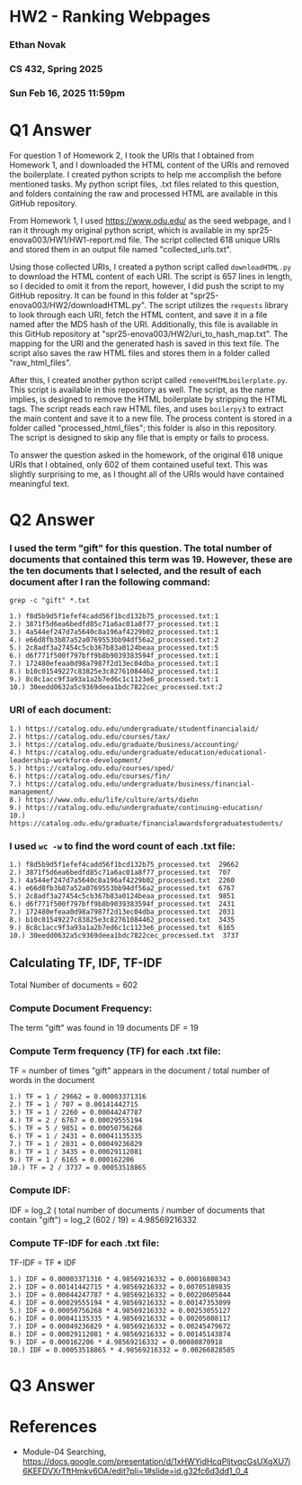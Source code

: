 # HW2 - Ranking Webpages
### Ethan Novak
### CS 432, Spring 2025
### Sun Feb 16, 2025 11:59pm

# Q1 Answer
For question 1 of Homework 2, I took the URIs that I obtained from Homework 1, and I downloaded the HTML content of the URIs and removed the boilerplate. I created python scripts to help me accomplish the before mentioned tasks. My python script files, .txt files related to this question, and folders containing the raw and processed HTML are available in this GitHub repository. 

From Homework 1, I used https://www.odu.edu/ as the seed webpage, and I ran it through my original python script, which is available in my spr25-enova003/HW1/HW1-report.md file. The script collected 618 unique URIs and stored them in an output file named "collected_urls.txt".

Using those collected URIs, I created a python script called `downloadHTML.py` to download the HTML content of each URI.  The script is 657 lines in length, so I decided to omit it from the report, however, I did push the script to my GitHub repositry.  It can be found in this folder at "spr25-enova003/HW2/downloadHTML.py".  The script utilizes the `requests` library to look through each URI, fetch the HTML content, and save it in a file named after the MD5 hash of the URI. Additionally, this file is available in this GitHub repository at "spr25-enova003/HW2/uri_to_hash_map.txt".  The mapping for the URI and the generated hash is saved in this text file. The script also saves the raw HTML files and stores them in a folder called "raw_html_files". 

After this, I created another python script called `removeHTMLboilerplate.py`.  This script is available in this repository as well. The script, as the name implies, is designed to remove the HTML boilerplate by stripping the HTML tags. The script reads each raw HTML files, and uses `boilerpy3` to extract the main content and save it to a new file. The process content is stored in a folder called "processed_html_files"; this folder is also in this repository. The script is designed to skip any file that is empty or fails to process. 

To answer the question asked in the homework, of the original 618 unique URIs that I obtained, only 602 of them contained useful text. This was slightly surprising to me, as I thought all of the URIs would have contained meaningful text. 

# Q2 Answer
 ### I used the term "gift" for this question.  The total number of documents that contained this term was 19.  However, these are the ten documents that I selected, and the result of each document after I ran the following command:
 `grep -c "gift" *.txt`
 ```
1.) f8d5b9d5f1efef4cadd56f1bcd132b75_processed.txt:1
2.) 3871f5d6ea6bedfd85c71a6ac01a8f77_processed.txt:1   
3.) 4a544ef247d7a5640c8a196af4229b02_processed.txt:1
4.) e66d8fb3b87a52a0769553bb94df56a2_processed.txt:2
5.) 2c8adf3a27454c5cb367b83a0124beaa_processed.txt:5
6.) d6f771f500f797bff9b8b9039383594f_processed.txt:1
7.) 172480efeaa0d98a7987f2d13ec04dba_processed.txt:1
8.) b10c01549227c83825e3c82761084462_processed.txt:1
9.) 8c8c1acc9f3a93a1a2b7ed6c1c1123e6_processed.txt:1
10.) 30eedd0632a5c9369deea1bdc7822cec_processed.txt:2
```

### URI of each document:
```
1.) https://catalog.odu.edu/undergraduate/studentfinancialaid/
2.) https://catalog.odu.edu/courses/tax/
3.) https://catalog.odu.edu/graduate/business/accounting/
4.) https://catalog.odu.edu/undergraduate/education/educational-leadership-workforce-development/
5.) https://catalog.odu.edu/courses/sped/
6.) https://catalog.odu.edu/courses/fin/
7.) https://catalog.odu.edu/undergraduate/business/financial-management/
8.) https://www.odu.edu/life/culture/arts/diehn
9.) https://catalog.odu.edu/undergraduate/continuing-education/
10.) https://catalog.odu.edu/graduate/financialawardsforgraduatestudents/
```

### I used `wc -w` to find the word count of each .txt file:
```
1.) f8d5b9d5f1efef4cadd56f1bcd132b75_processed.txt  29662
2.) 3871f5d6ea6bedfd85c71a6ac01a8f77_processed.txt  707
3.) 4a544ef247d7a5640c8a196af4229b02_processed.txt  2260
4.) e66d8fb3b87a52a0769553bb94df56a2_processed.txt  6767
5.) 2c8adf3a27454c5cb367b83a0124beaa_processed.txt  9851
6.) d6f771f500f797bff9b8b9039383594f_processed.txt  2431
7.) 172480efeaa0d98a7987f2d13ec04dba_processed.txt  2031
8.) b10c01549227c83825e3c82761084462_processed.txt  3435
9.) 8c8c1acc9f3a93a1a2b7ed6c1c1123e6_processed.txt  6165
10.) 30eedd0632a5c9369deea1bdc7822cec_processed.txt  3737
```

## Calculating TF, IDF, TF-IDF
Total Number of documents = 602 

### Compute Document Frequency:
The term "gift" was found in 19 documents
DF = 19

### Compute Term frequency (TF) for each .txt file:
TF = number of times "gift" appears in the document / total number of words in the document
```
1.) TF = 1 / 29662 = 0.00003371316
2.) TF = 1 / 707 = 0.00141442715
3.) TF = 1 / 2260 = 0.00044247787
4.) TF = 2 / 6767 = 0.00029555194
5.) TF = 5 / 9851 = 0.00050756268
6.) TF = 1 / 2431 = 0.00041135335
7.) TF = 1 / 2031 = 0.00049236829
8.) TF = 1 / 3435 = 0.00029112081
9.) TF = 1 / 6165 = 0.000162206
10.) TF = 2 / 3737 = 0.00053518865
```

### Compute IDF:

IDF = log_2 ( total number of documents / number of documents that contain "gift")
= log_2 (602 / 19) = 4.98569216332

### Compute TF-IDF for each .txt file:

TF-IDF = TF * IDF
```
1.) IDF = 0.00003371316 * 4.98569216332 = 0.00016808343
2.) IDF = 0.00141442715 * 4.98569216332 = 0.00705189835
3.) IDF = 0.00044247787 * 4.98569216332 = 0.00220605844
4.) IDF = 0.00029555194 * 4.98569216332 = 0.00147353099
5.) IDF = 0.00050756268 * 4.98569216332 = 0.00253055127
6.) IDF = 0.00041135335 * 4.98569216332 = 0.00205088117
7.) IDF = 0.00049236829 * 4.98569216332 = 0.00245479672
8.) IDF = 0.00029112081 * 4.98569216332 = 0.00145143874
9.) IDF = 0.000162206 * 4.98569216332 = 0.00080870918
10.) IDF = 0.00053518865 * 4.98569216332 = 0.00266828585
```
# Q3 Answer


# References
* Module-04 Searching, <https://docs.google.com/presentation/d/1xHWYidHcqPljtvqcGsUXgXU7j6KEFDVXrTftHmkv6OA/edit?pli=1#slide=id.g32fc6d3dd1_0_4>
